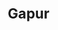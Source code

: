 ---
title: Gapur
github: https://github.com/Gapur
mode: light
transition: 3s
archetype:
- Little Bit of Everything
---
